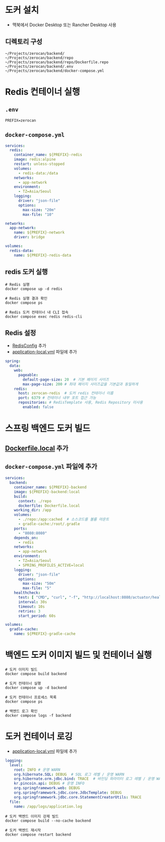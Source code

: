 # 도커 설치

- 맥북에서 Docker Desktop 또는 Rancher Desktop 사용

## 디렉토리 구성

```
~/Projects/zerocan/backend/
~/Projects/zerocan/backend/repo
~/Projects/zerocan/backend/repo/Dockerfile.repo
~/Projects/zerocan/backend/.env
~/Projects/zerocan/backend/docker-compose.yml
```

# Redis 컨테이너 실행

## `.env`

```properties
PREFIX=zerocan
```

## `docker-compose.yml`

```yaml
services:
  redis:
    container_name: ${PREFIX}-redis
    image: redis:alpine
    restart: unless-stopped
    volumes:
      - redis-data:/data
    networks:
      - app-network
    environment:
      - TZ=Asia/Seoul
    logging:
      driver: "json-file"
      options:
        max-size: "20m"
        max-file: "10"

networks:
  app-network:
    name: ${PREFIX}-network
    driver: bridge

volumes:
  redis-data:
    name: ${PREFIX}-redis-data
```

## redis 도커 실행

```shell
# Redis 실행
docker compose up -d redis

# Redis 실행 결과 확인
docker compose ps

# Redis 도커 컨테이너 내 CLI 접속
docker compose exec redis redis-cli
```

## Redis 설정

- [RedisConfig](/src/main/kotlin/kr/pincoin/api/global/config/RedisConfig.kt) 추가
- [application-local.yml](/src/main/resources/application-local.yml) 파일에 추가

```yaml
spring:
  data:
    web:
      pageable:
        default-page-size: 20  # 기본 페이지 사이즈
        max-page-size: 200 # 최대 페이지 사이즈값을 기본값과 동일하게
    redis:
      host: zerocan-redis  # 도커 redis 컨테이너 이름
      port: 6379 # 컨테이너 내부 포트 접근 가능
      repositories: # RedisTemplate 사용, Redis Repository 미사용
        enabled: false
```

# 스프링 백엔드 도커 빌드

## [Dockerfile.local](/Dockerfile.local) 추가

## `docker-compose.yml` 파일에 추가

```yaml
services:
  backend:
    container_name: ${PREFIX}-backend
    image: ${PREFIX}-backend:local
    build:
      context: ./repo
      dockerfile: Dockerfile.local
    working_dir: /app
    volumes:
      - ./repo:/app:cached  # 소스코드를 볼륨 마운트
      - gradle-cache:/root/.gradle
    ports:
      - "8080:8080"
    depends_on:
      - redis
    networks:
      - app-network
    environment:
      - TZ=Asia/Seoul
      - SPRING_PROFILES_ACTIVE=local
    logging:
      driver: "json-file"
      options:
        max-size: "50m"
        max-file: "5"
    healthcheck:
      test: [ "CMD", "curl", "-f", "http://localhost:8080/actuator/health" ]
      interval: 30s
      timeout: 10s
      retries: 3
      start_period: 60s

volumes:
  gradle-cache:
    name: ${PREFIX}-gradle-cache
```

# 백엔드 도커 이미지 빌드 및 컨테이너 실행

```shell
# 도커 이미지 빌드
docker compose build backend 

# 도커 컨테이너 실행
docker compose up -d backend 

# 도커 컨테이너 프로세스 목록
docker compose ps

# 백엔드 로그 확인
docker compose logs -f backend
```

# 도커 컨테이너 로깅

- [application-local.yml](/src/main/resources/application-local.yml) 파일에 추가

```yaml
logging:
  level:
    root: INFO # 운영 WARN
    org.hibernate.SQL: DEBUG  # SQL 로그 레벨 / 운영 WARN
    org.hibernate.orm.jdbc.bind: TRACE  # 바인딩 파라미터 로그 레벨 / 운영 WARN
    kr.pincoin.api: DEBUG # 운영 INFO
    org.springframework.web: DEBUG
    org.springframework.jdbc.core.JdbcTemplate: DEBUG
    org.springframework.jdbc.core.StatementCreatorUtils: TRACE
  file:
    name: /app/logs/application.log
```

```shell
# 도커 백엔드 이미지 강제 빌드
docker compose build --no-cache backend

# 도커 백엔드 재시작
docker compose restart backend
```